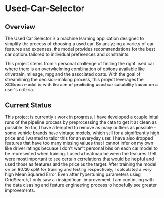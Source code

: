 # Used-Car-Selector
## Overview
The Used Car Selector is a machine learning application designed to simplify the process of choosing a used car. By analyzing a variety of car features and expenses, the model provides recommendations for the best car options tailored to individual preferences and constraints.

This project stems from a personal challenge of finding the right used car where there is an overwhelming combination of options available like drivetrain, mileage, mpg and the associated costs. With the goal of streamlining the decision-making process, this project leverages the XGBoost model to with the aim of predicting used car suitability based on a user's criteria.

## Current Status
This project is currently a work in progress. I have developed a couple inital runs of the pipeline process by preprocessing the data to get it as clean as possible. So far, I have attempted to remove as many outliers as possible - some vehicle brands have vintage models, which sell for a significantly high price and I wanted to tailor this for an everyday user. I have also dropped features that have too many missing values that I cannot infer on my own like driver ratings becuase I don't wan't personal bias on each car model to be represented when training. I used a heatmap between the features I felt were most important to see certain correlations that would be helpful and used those as features and the price as the target. After training the model on an 80/20 split for training and testing respectively, I calculated a very high Mean Squared Error. Even after hypertuning parameters using GridSearch, I only saw an insignificant improvement. I am continuing with the data cleasing and feature engineering process to hopefully see greater improvements. 
